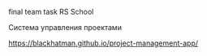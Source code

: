 final team task RS School

Система управления проектами

https://blackhatman.github.io/project-management-app/
